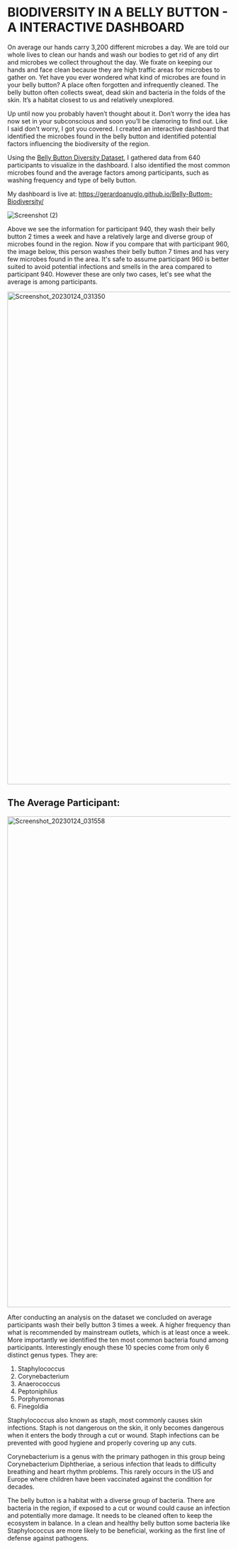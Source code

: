 # BIODIVERSITY IN A BELLY BUTTON - A INTERACTIVE DASHBOARD

On average our hands carry 3,200 different microbes a day. We are told our whole lives to clean our hands and wash our bodies to get rid of any dirt and microbes we collect throughout the day. We fixate on keeping our hands and face clean because they are high traffic areas for microbes to gather on. Yet have you ever wondered what kind of microbes are found in your belly button?  A place often forgotten and infrequently cleaned. The belly button often collects sweat, dead skin and bacteria in the folds of the skin. It’s a habitat closest to us and relatively unexplored.
 
Up until now you probably haven’t thought about it. Don’t worry the idea has now set in your subconscious and soon you’ll be clamoring to find out. Like I said don’t worry, I got you covered. I created an interactive dashboard that identified the microbes found in the belly button and identified potential factors influencing the biodiversity of the region. 

Using the [Belly Button Diversity Dataset](http://robdunnlab.com/projects/belly-button-biodiversity/results-and-data/), I gathered data from 640 participants to visualize in the dashboard. I also identified the most common microbes found and the average factors among participants, such as washing frequency and type of belly button. 

My dashboard is live at: https://gerardoanuglo.github.io/Belly-Buttom-Biodiversity/

![Screenshot (2)](https://user-images.githubusercontent.com/85320743/213582131-a6547f27-23f7-4ac5-b55b-5be28a2e161c.png)

Above we see the information for participant 940, they wash their belly button 2 times a week and have a relatively large and diverse group of microbes found in the region. Now if you compare that with participant 960, the image below, this person washes their belly button 7 times and has very few microbes found in the area. It's safe to assume participant 960 is better suited to avoid potential infections and smells in the area compared to participant 940. However these are only two cases, let's see what the average is among participants. 

<img width="1111" alt="Screenshot_20230124_031350" src="https://user-images.githubusercontent.com/85320743/214442103-9113ed4c-2a30-4ce6-bfae-afa754b65166.png">

## The Average Participant: 

<img width="1107" alt="Screenshot_20230124_031558" src="https://user-images.githubusercontent.com/85320743/214442294-082a6428-aa91-46e7-8777-59a6e4c53d24.png">

After conducting an analysis on the dataset we concluded on average participants wash their belly button 3 times a week. A higher frequency than what is recommended by mainstream outlets, which is at least once a week. More importantly we identified the ten most common bacteria found among participants. Interestingly enough these 10 species come from only 6 distinct genus types. They are: 

1.  Staphylococcus
2.  Corynebacterium
3.  Anaerococcus
4.  Peptoniphilus
5.  Porphyromonas
6.  Finegoldia

Staphylococcus  also known as staph, most commonly causes skin infections. Staph is not dangerous on the skin, it only becomes dangerous when it enters the body through a cut or wound. Staph infections can be prevented with good hygiene and properly covering up any cuts.

Corynebacterium is a genus with the primary pathogen in this group being Corynebacterium Diphtheriae, a serious infection that leads to difficulty breathing and heart rhythm problems. This rarely occurs in the US and Europe where children have been vaccinated against the condition for decades. 

The belly button is a habitat with a diverse group of bacteria. There are bacteria in the region, if exposed to a cut or wound could cause an infection and potentially more damage. It needs to be cleaned often to keep the ecosystem in balance. In a clean and healthy belly button some bacteria like Staphylococcus are more likely to be beneficial, working as the first line of defense against pathogens. 
